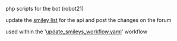 php scripts for the bot (robot21)

update the [smiley list](generateurs/_api/smileys.txt) for the api and post the changes on the forum

used within the '[update_smileys_workflow.yaml](.github/workflows/update_smileys_workflow.yaml)' workflow
